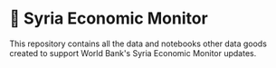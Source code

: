 # 🚀 Syria Economic Monitor

This repository contains all the data and notebooks other data goods created to support World Bank's Syria Economic Monitor updates. 

